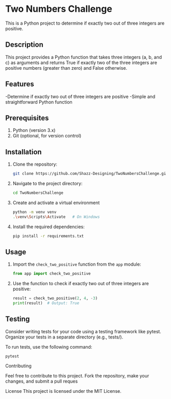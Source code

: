 # Two Numbers Challenge

This is a Python project to determine if exactly two out of three integers are positive.

## Description

This project provides a Python function that takes three integers (a, b, and c) as arguments and returns True if exactly two of the three integers are positive numbers (greater than zero) and False otherwise.

## Features

-Determine if exactly two out of three integers are positive
-Simple and straightforward Python function

## Prerequisites

1. Python (version 3.x)
2. Git (optional, for version control)

## Installation

1. Clone the repository:

   ```bash
   git clone https://github.com/Shazz-Designing/TwoNumbersChallenge.git

2. Navigate to the project directory:

   ```bash
   cd TwoNumbersChallenge

3. Create and activate a virtual environment 

    ```bash
    python -m venv venv
    .\venv\Scripts\Activate   # On Windows

4. Install the required dependencies:

    ```bash
    pip install -r requirements.txt


## Usage

1. Import the `check_two_positive` function from the `app` module:

    ```python
    from app import check_two_positive

2. Use the function to check if exactly two out of three integers are positive:

    ```python
    result = check_two_positive(2, 4, -3)
    print(result)  # Output: True


## Testing

Consider writing tests for your code using a testing framework like pytest. Organize your tests in a separate directory (e.g., tests/).

To run tests, use the following command:

    pytest


Contributing

Feel free to contribute to this project. Fork the repository, make your changes, and submit a pull reques


License
This project is licensed under the MIT License.
